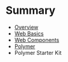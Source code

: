 # Summary

* [Overview](overview.md)
* [Web Basics](web_basics.md)
* [Web Components](web_components.md)
* [Polymer](polymer.md)
* Polymer Starter Kit

